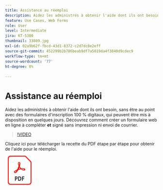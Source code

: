 ```yaml
---
title: Assistance au réemploi
description: Aidez les administrés à obtenir l'aide dont ils ont besoin, sans être au point avec des formulaires d'inscription 100 % digitaux, qui peuvent être mis à disposition en quelques jours
feature: Use Cases, Web Forms
role: User
level: Intermediate
jira: KT-5300
thumbnail: 33809.jpg
exl-id: 02a9b62f-fbcd-43d1-8372-c2d7dc8e2eff
source-git-commit: 452299b2b786beab9df7a5019da4f3840d9cdec9
workflow-type: tm+mt
source-wordcount: '77'
ht-degree: 0%

---
```


# Assistance au réemploi

Aidez les administrés à obtenir l&#39;aide dont ils ont besoin, sans être au point avec des formulaires d&#39;inscription 100 % digitaux, qui peuvent être mis à disposition en quelques jours. Découvrez comment créer un formulaire web en ligne à compléter **et** signé sans impression ni envoi de courrier.

>[!VIDEO](https://video.tv.adobe.com/v/33809?quality=12&learn=on&hidetitle=true)

Cliquez ici pour télécharger la recette du PDF étape par étape pour obtenir de l&#39;aide pour le réemploi.

[![Télécharger la recette du PDF](../assets/acrobat_PDF_96.png)](../assets/UseCaseRecipe-EN-CreatingWebForms-Reemployment.pdf)
